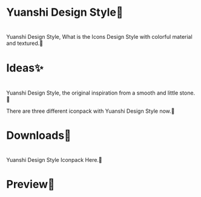 # Yuanshi Design Style💎

#
Yuanshi Design Style, What is the Icons Design Style with colorful material and textured.🎨
#

# Ideas✨

#
Yuanshi Design Style, the original inspiration from a smooth and little stone. 🎉

There are three different iconpack with Yuanshi Design Style now.🎁
#

# Downloads🎨

#
Yuanshi Design Style Iconpack Here.💎

#

# Preview🎁

#
